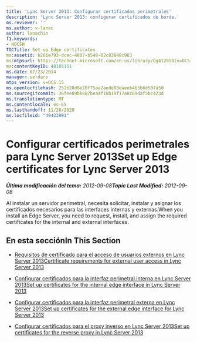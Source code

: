 ```yaml
---
title: 'Lync Server 2013: Configurar certificados perimetrales'
description: 'Lync Server 2013: configurar certificados de borde.'
ms.reviewer: ''
ms.author: v-lanac
author: lanachin
f1.keywords:
- NOCSH
TOCTitle: Set up Edge certificates
ms:assetid: b266e793-dcec-4807-b548-02c83848c983
ms:mtpsurl: https://technet.microsoft.com/en-us/library/Gg412858(v=OCS.15)
ms:contentKeyID: 48185151
ms.date: 07/23/2014
manager: serdars
mtps_version: v=OCS.15
ms.openlocfilehash: 252b28d8e20f75aa2aede08eaeeb4b5b6e507a50
ms.sourcegitcommit: 36fee89bb887bea4f18b19f17a8c69daf5bc423d
ms.translationtype: MT
ms.contentlocale: es-ES
ms.lasthandoff: 11/26/2020
ms.locfileid: "49423991"
---
```

# <a name="set-up-edge-certificates-for-lync-server-2013"></a><span data-ttu-id="251db-103">Configurar certificados perimetrales para Lync Server 2013</span><span class="sxs-lookup"><span data-stu-id="251db-103">Set up Edge certificates for Lync Server 2013</span></span>

<div data-xmlns="http://www.w3.org/1999/xhtml">

<div class="topic" data-xmlns="http://www.w3.org/1999/xhtml" data-msxsl="urn:schemas-microsoft-com:xslt" data-cs="https://msdn.microsoft.com/">

<div data-asp="https://msdn2.microsoft.com/asp">



</div>

<div id="mainSection">

<div id="mainBody"><span data-ttu-id="251db-104">

<span> </span></span><span class="sxs-lookup"><span data-stu-id="251db-104">

<span> </span></span></span>

<span data-ttu-id="251db-105">_**Última modificación del tema:** 2012-09-08_</span><span class="sxs-lookup"><span data-stu-id="251db-105">_**Topic Last Modified:** 2012-09-08_</span></span>

<span data-ttu-id="251db-106">Al instalar un servidor perimetral, necesita solicitar, instalar y asignar los certificados necesarios para las interfaces internas y externas.</span><span class="sxs-lookup"><span data-stu-id="251db-106">When you install an Edge Server, you need to request, install, and assign the required certificates for the internal and external interfaces.</span></span>

<div>

## <a name="in-this-section"></a><span data-ttu-id="251db-107">En esta sección</span><span class="sxs-lookup"><span data-stu-id="251db-107">In This Section</span></span>

  - [<span data-ttu-id="251db-108">Requisitos de certificado para el acceso de usuarios externos en Lync Server 2013</span><span class="sxs-lookup"><span data-stu-id="251db-108">Certificate requirements for external user access in Lync Server 2013</span></span>](lync-server-2013-certificate-requirements-for-external-user-access.md)

  - [<span data-ttu-id="251db-109">Configurar certificados para la interfaz perimetral interna en Lync Server 2013</span><span class="sxs-lookup"><span data-stu-id="251db-109">Set up certificates for the internal edge interface in Lync Server 2013</span></span>](lync-server-2013-set-up-certificates-for-the-internal-edge-interface.md)

  - [<span data-ttu-id="251db-110">Configurar certificados para la interfaz perimetral externa en Lync Server 2013</span><span class="sxs-lookup"><span data-stu-id="251db-110">Set up certificates for the external edge interface for Lync Server 2013</span></span>](lync-server-2013-set-up-certificates-for-the-external-edge-interface.md)

  - [<span data-ttu-id="251db-111">Configurar certificados para el proxy inverso en Lync Server 2013</span><span class="sxs-lookup"><span data-stu-id="251db-111">Set up certificates for the reverse proxy in Lync Server 2013</span></span>](lync-server-2013-set-up-certificates-for-the-reverse-proxy.md)

<span data-ttu-id="251db-112"></div>

</div>

<span> </span>

</div>

</div>

</span><span class="sxs-lookup"><span data-stu-id="251db-112"></div>

</div>

<span> </span>

</div>

</div>

</span></span></div>

